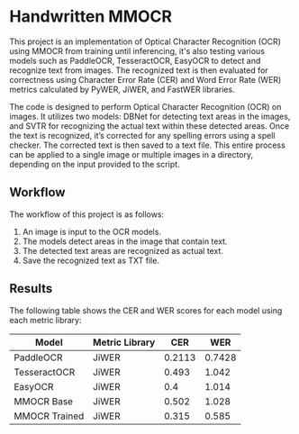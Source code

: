 # Handwritten MMOCR

This project is an implementation of Optical Character Recognition (OCR) using MMOCR from training until inferencing, it's also testing various models such as PaddleOCR, TesseractOCR, EasyOCR to detect and recognize text from images. The recognized text is then evaluated for correctness using Character Error Rate (CER) and Word Error Rate (WER) metrics calculated by PyWER, JiWER, and FastWER libraries.

The code is designed to perform Optical Character Recognition (OCR) on images. It utilizes two models: DBNet for detecting text areas in the images, and SVTR for recognizing the actual text within these detected areas. Once the text is recognized, it’s corrected for any spelling errors using a spell checker. The corrected text is then saved to a text file. This entire process can be applied to a single image or multiple images in a directory, depending on the input provided to the script.

## Workflow

The workflow of this project is as follows:

1. An image is input to the OCR models.
2. The models detect areas in the image that contain text.
3. The detected text areas are recognized as actual text.
4. Save the recognized text as TXT file.

## Results

The following table shows the CER and WER scores for each model using each metric library:

| Model | Metric Library | CER | WER |
|-------|----------------|-----|-----|
| PaddleOCR | JiWER | 0.2113 | 0.7428 |
| TesseractOCR | JiWER | 0.493 | 1.042 |
| EasyOCR | JiWER | 0.4 | 1.014 |
| MMOCR Base | JiWER |  0.502 | 1.028 |
| MMOCR Trained | JiWER | 0.315 | 0.585 |
